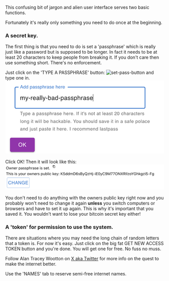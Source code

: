 
This confusing bit of jargon and alien user interface serves two basic functions.

Fortunately it's really only something you need to do once at the beginning.

### A secret key.

The first thing is that you need to do is set a 'passphrase' which is really just like a password but is supposed to be longer. In fact it needs to be at least 20 characters to keep people from breaking it. If you don't care then use something short. There's no enforcement.

Just click on the 'TYPE A PASSPHRASE' button:
![set-pass-button](/images/images/set-pass-button.png)
and type one in.
![set-pass-input](/images/set-pass-input.png)

Click OK!
Then it will look like this: 
![set-pass-done](/images/set-pass-done.png)

You don't need to do anything with the owners public key right now and you probably won't need to change it again **unless** you switch computers or browsers and have to set it up again. This is why it's important that you saved it. You wouldn't want to lose your bitcoin secret key either! 

### A 'token' for permission to use the system.

There are situations where you may need the long chain of random letters that a token is. For now it's easy.
Just click on the big fat GET NEW ACCESS TOKEN button and you're done. You will get one for free. No fuss no muss.

Follow Alan Tracey Wootton on [X aka Twitter](https://x.com/alan_t_wootton) for more info on the quest to make the internet better. 

Use the 'NAMES' tab to reserve semi-free internet names. 
